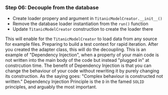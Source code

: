 ### Step 06: Decouple from the database

- Create loader propery and argument in `TitanicModelCreator.__init__()`
- Remove the database loader instantiation from the `run()` function
- Update `TitanicModelCreator` construction to create the loader there

This will enable for the `TitanicModelCreator` to load data from any source for example files. Preparing to build a test context for rapid iteration. After you created the adapter class, this will do the decoupling. This is an example of "Dependency Injection", when a property of your main code is not written into the main body of the code but instead "plugged in" at constrcution time. The benefit of Dependency Injection is that you can change the behaviour of your code without rewriting it by purely changing its construction. As the saying goes: "Complex behaviour is constructed not written." Dependency Injection Principle is the `D` in the famed `SOLID` principles, and arguably the most important.
